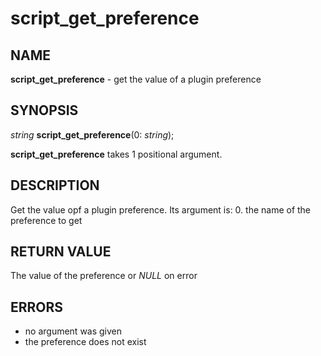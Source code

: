 # script_get_preference

## NAME

**script_get_preference** - get the value of a plugin preference

## SYNOPSIS

*string* **script_get_preference**(0: *string*);

**script_get_preference** takes 1 positional argument.

## DESCRIPTION

Get the value opf a plugin preference. Its argument is:
0. the name of the preference to get

## RETURN VALUE

The value of the preference or *NULL* on error

## ERRORS

- no argument was given
- the preference does not exist
